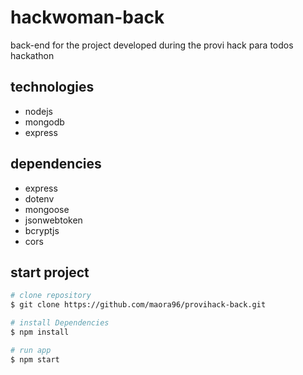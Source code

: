 # hackwoman-back

back-end for the project developed during the provi hack para todos hackathon

## technologies

- nodejs
- mongodb
- express

## dependencies

- express 
- dotenv
- mongoose
- jsonwebtoken
- bcryptjs
- cors

## start project

```bash
# clone repository
$ git clone https://github.com/maora96/provihack-back.git

# install Dependencies
$ npm install

# run app
$ npm start
```
